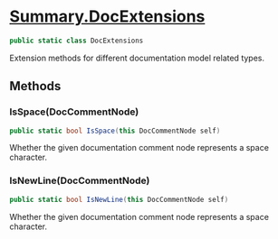 # [Summary.DocExtensions](../src/Core/DocExtensions.cs#L7)
```cs
public static class DocExtensions
```

Extension methods for different documentation model related types.

## Methods
### IsSpace(DocCommentNode)
```cs
public static bool IsSpace(this DocCommentNode self)
```

Whether the given documentation comment node represents a space character.

### IsNewLine(DocCommentNode)
```cs
public static bool IsNewLine(this DocCommentNode self)
```

Whether the given documentation comment node represents a space character.

